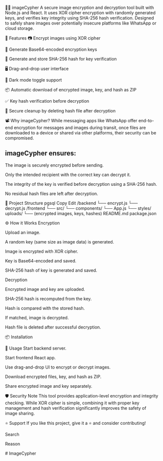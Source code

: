 📸🔐 imageCypher
A secure image encryption and decryption tool built with Node.js and React. It uses XOR cipher encryption with randomly generated keys, and verifies key integrity using SHA-256 hash verification. Designed to safely share images over potentially insecure platforms like WhatsApp or cloud storage.

📌 Features
📷 Encrypt images using XOR cipher

🔑 Generate Base64-encoded encryption keys

📝 Generate and store SHA-256 hash for key verification

🖥️ Drag-and-drop user interface

🌙 Dark mode toggle support

📦 Automatic download of encrypted image, key, and hash as ZIP

✅ Key hash verification before decryption

🧹 Secure cleanup by deleting hash file after decryption

📽️ Why imageCypher?
While messaging apps like WhatsApp offer end-to-end encryption for messages and images during transit, once files are downloaded to a device or shared via other platforms, their security can be compromised.

## imageCypher ensures:

The image is securely encrypted before sending.

Only the intended recipient with the correct key can decrypt it.

The integrity of the key is verified before decryption using a SHA-256 hash.

No residual hash files are left after decryption.

📂 Project Structure
pgsql
Copy
Edit
/backend
  └── encrypt.js
  └── decrypt.js
/frontend
  └── src/
    └── components/
    └── App.js
    └── styles/
uploads/
  └── (encrypted images, keys, hashes)
README.md
package.json

⚙️ How it Works
Encryption

Upload an image.

A random key (same size as image data) is generated.

Image is encrypted with XOR cipher.

Key is Base64-encoded and saved.

SHA-256 hash of key is generated and saved.

Decryption

Encrypted image and key are uploaded.

SHA-256 hash is recomputed from the key.

Hash is compared with the stored hash.

If matched, image is decrypted.

Hash file is deleted after successful decryption.

📦 Installation


🚀 Usage
Start backend server.

Start frontend React app.

Use drag-and-drop UI to encrypt or decrypt images.

Download encrypted files, key, and hash as ZIP.

Share encrypted image and key separately.

🛡️ Security Note
This tool provides application-level encryption and integrity checking. While XOR cipher is simple, combining it with proper key management and hash verification significantly improves the safety of image sharing.


⭐️ Support
If you like this project, give it a ⭐️ and consider contributing!












Search

Reason



#   I m a g e C y p h e r  
 